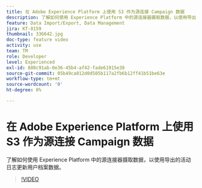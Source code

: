 ```yaml
---
title: 在 Adobe Experience Platform 上使用 S3 作为源连接 Campaign 数据
description: 了解如何使用 Experience Platform 中的源连接器摄取数据，以使用导出的活动日志更新用户档案数据。
feature: Data Import/Export, Data Management
jira: KT-8159
thumbnail: 336642.jpg
doc-type: feature video
activity: use
team: TM
role: Developer
level: Experienced
exl-id: 880c91ab-0e36-45b4-af42-fade61915e38
source-git-commit: 05b49ca012d0d505b117a2fb6b12ff41b51be63e
workflow-type: tm+mt
source-wordcount: '0'
ht-degree: 0%

---
```


# 在 Adobe Experience Platform 上使用 S3 作为源连接 Campaign 数据

了解如何使用 Experience Platform 中的源连接器摄取数据，以使用导出的活动日志更新用户档案数据。

>[!VIDEO](https://video.tv.adobe.com/v/336642?quality=12&learn=on)
